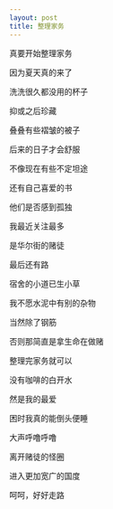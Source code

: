 ```yaml
---
layout: post
title: 整理家务
---
```


真要开始整理家务

因为夏天真的来了  
  
  
洗洗很久都没用的杯子

抑或之后珍藏

叠叠有些褶皱的被子

后来的日子才会舒服

不像现在有些不定坦途

还有自己喜爱的书

他们是否感到孤独

我最近关注最多

是华尔街的赌徒

最后还有路

宿舍的小道已生小草

我不愿水泥中有别的杂物

当然除了钢筋

否则那简直是拿生命在做赌  
  
  
整理完家务就可以

没有咖啡的白开水

然是我的最爱

困时我真的能倒头便睡

大声呼噜呼噜

离开赌徒的怪圈

进入更加宽广的国度

呵呵，好好走路
